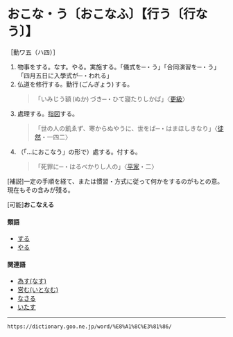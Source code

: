 # おこな・う〔おこなふ〕【行う〔行なう〕】
［動ワ五（ハ四）］

1.  物事をする。なす。やる。実施する。「儀式を─・う」「合同演習を─・う」「四月五日に入學式が─・われる」
2.  仏道を修行する。勤行 (ごんぎょう) する。    
    >「いみじう額 (ぬか) づき─・ひて寢たりしかば」〈[更級](https://dictionary.goo.ne.jp/word/%E6%9B%B4%E7%B4%9A%E6%97%A5%E8%A8%98/#jn-89568)〉
3. 處理する。[指図](さしず（指図）)する。    
    >「世の人の飢ゑず、寒からぬやうに、世をば─・はまほしきなり」〈[徒然](https://dictionary.goo.ne.jp/word/%E5%BE%92%E7%84%B6%E8%8D%89/#jn-148773)・一四二〉
4. （「…におこなう」の形で）處する。付する。    
    >「死罪に─・はるべかりし人の」〈[平家](https://dictionary.goo.ne.jp/word/%E5%B9%B3%E5%AE%B6%E7%89%A9%E8%AA%9E/#jn-198120)・二〉
        

\[補説\]一定の手順を経て、または慣習・方式に従って何かをするのがもとの意。現在もその含みが殘る。

\[可能\]**おこなえる**

#### 類語

-   [する](https://dictionary.goo.ne.jp/word/%E7%82%BA%E3%82%8B/#jn-120514)
-   [やる](https://dictionary.goo.ne.jp/word/%E9%81%A3%E3%82%8B/#jn-223431)

#### 関連語

-   [為す(なす)](https://dictionary.goo.ne.jp/word/%E6%88%90%E3%81%99/#jn-164006)
-   [営む(いとなむ)](https://dictionary.goo.ne.jp/word/%E5%96%B6%E3%82%80/#jn-14057)
-   [なさる](https://dictionary.goo.ne.jp/word/%E7%82%BA%E3%81%95%E3%82%8B/#jn-163920)
-   [いたす](https://dictionary.goo.ne.jp/word/%E8%87%B4%E3%81%99/#jn-12075)

---
`https://dictionary.goo.ne.jp/word/%E8%A1%8C%E3%81%86/`